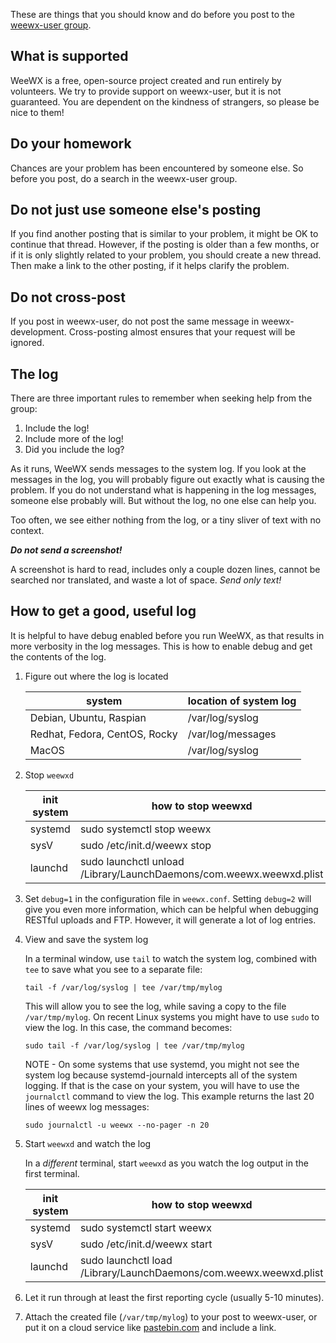 These are things that you should know and do before you post to the [weewx-user group](https://groups.google.com/forum/#!forum/weewx-user).

## What is supported

WeeWX is a free, open-source project created and run entirely by volunteers. We try
to provide support on weewx-user, but it is not guaranteed. You are dependent
on the kindness of strangers, so please be nice to them!

## Do your homework

Chances are your problem has been encountered by someone else. So before you post,
do a search in the weewx-user group.

## Do not just use someone else's posting

If you find another posting that is similar to your problem, it might be OK
to continue that thread. However, if the posting is older than a few months,
or if it is only slightly related to your problem, you should create a new
thread.  Then make a link to the other posting, if it helps clarify the problem.

## Do not cross-post

If you post in weewx-user, do not post the same message in weewx-development.
Cross-posting almost ensures that your request will be ignored.

## The log

There are three important rules to remember when seeking help from the group:

1. Include the log!
2. Include more of the log!
3. Did you include the log?

As it runs, WeeWX sends messages to the system log. If you look at the messages in
the log, you will probably figure out exactly what is causing the problem.  If you
do not understand what is happening in the log messages, someone else probably will.
But without the log, no one else can help you.

Too often, we see either nothing from the log, or a tiny sliver of text with no context. 

_**Do not send a screenshot!**_

A screenshot is hard to read, includes only a couple dozen lines, cannot be searched nor
translated, and waste a lot of space. _Send only text!_

## How to get a good, useful log

It is helpful to have debug enabled before you run WeeWX, as that results in more
verbosity in the log messages.  This is how to enable debug and get the contents
of the log.

1. Figure out where the log is located

    | system                        | location of system log |
    |-------------------------------|------------------------|
    | Debian, Ubuntu, Raspian       | /var/log/syslog        |
    | Redhat, Fedora, CentOS, Rocky | /var/log/messages      |
    | MacOS                         | /var/log/syslog        |
    
2. Stop `weewxd`

    | init system | how to stop weewxd          |
    |-------------|-----------------------------|
    | systemd     | sudo systemctl stop weewx   |
    | sysV        | sudo /etc/init.d/weewx stop |
    | launchd     | sudo launchctl unload /Library/LaunchDaemons/com.weewx.weewxd.plist |
 
3. Set `debug=1` in the configuration file in `weewx.conf`. Setting `debug=2`
   will give you even more information, which can be helpful when debugging
   RESTful uploads and FTP. However, it will generate a lot of log entries.
 
4. View and save the system log

    In a terminal window, use `tail` to watch the system log, combined
    with `tee` to save what you see to a separate file:

       tail -f /var/log/syslog | tee /var/tmp/mylog

   This will allow you to see the log, while saving a copy to the file
   `/var/tmp/mylog`. On recent Linux systems you might have to use `sudo`
   to view the log. In this case, the command becomes:

       sudo tail -f /var/log/syslog | tee /var/tmp/mylog
 
   NOTE - On some systems that use systemd, you might not see the system log
   because systemd-journald intercepts all of the system logging.  If that is
   the case on your system, you will have to use the `journalctl` command to
   view the log. This example returns the last 20 lines of weewx log messages:

       sudo journalctl -u weewx --no-pager -n 20

5. Start `weewxd` and watch the log

    In a _different_ terminal, start `weewxd` as you watch the log
    output in the first terminal.

    | init system | how to stop weewxd          |
    |-------------|-----------------------------|
    | systemd     | sudo systemctl start weewx   |
    | sysV        | sudo /etc/init.d/weewx start |
    | launchd     | sudo launchctl load /Library/LaunchDaemons/com.weewx.weewxd.plist |
 
6. Let it run through at least the first reporting cycle (usually 5-10 minutes).
 
7. Attach the created file (`/var/tmp/mylog`) to your post to weewx-user, or put
   it on a cloud service like [pastebin.com](http://pastebin.com/) and include a
   link.
